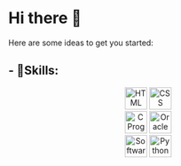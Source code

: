 # Hi there 👋


Here are some ideas to get you started:

## - 🌱Skills:

<div align="center">
  <img src="https://upload.wikimedia.org/wikipedia/commons/6/61/HTML5_logo_and_wordmark.svg" alt="HTML" width="40" height="40">
  <img src="https://upload.wikimedia.org/wikipedia/commons/d/d5/CSS3_logo_and_wordmark.svg" alt="CSS" width="40" height="40">
</div>
<div align="center">
  <img src="https://upload.wikimedia.org/wikipedia/commons/1/19/C_Logo.png" alt="C Programming" width="40" height="40">
  <img src="https://upload.wikimedia.org/wikipedia/commons/5/50/Oracle_logo.svg" alt="Oracle Database" width="40" height="40">
</div>
<div align="center">
  <img src="https://upload.wikimedia.org/wikipedia/commons/e/e7/Check_mark_green.svg" alt="Software Testing" width="40" height="40">
  <img src="https://upload.wikimedia.org/wikipedia/commons/c/c3/Python-logo-notext.svg" alt="Python" width="40" height="40">
</div>





